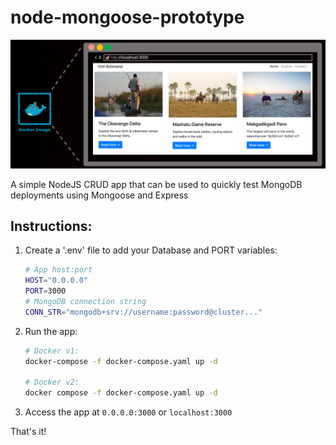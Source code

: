 # node-mongoose-prototype
<img src="assets/images/node-mongoose-prototype-banner.png">

A simple NodeJS CRUD app that can be used to quickly test MongoDB deployments using Mongoose and Express

## Instructions:

1. Create a '.env' file to add your Database and PORT variables:
    ```bash
    # App host:port
    HOST="0.0.0.0"
    PORT=3000
    # MongoDB connection string
    CONN_STR="mongodb+srv://username:password@cluster..."
    ```
2. Run the app:
    ```bash
    # Docker v1:
    docker-compose -f docker-compose.yaml up -d

    # Docker v2:
    docker compose -f docker-compose.yaml up -d
    ```

3. Access the app at `0.0.0.0:3000` or `localhost:3000`

That's it!
